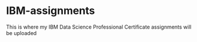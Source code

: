 # IBM-assignments

This is where my IBM Data Science Professional Certificate assignments will be uploaded
